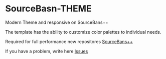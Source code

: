 # SourceBasn-THEME
Modern Theme and responsive on SourceBans++

The template has the ability to customize color palettes to individual needs.

Required for full performance new repositores <a href="https://github.com/sbpp/sourcebans-pp/releases">SourceBans++</a>


If you have a problem, write here <a href="https://github.com/masterofencode/SourceBans-THEME/issues">Issues</a>
